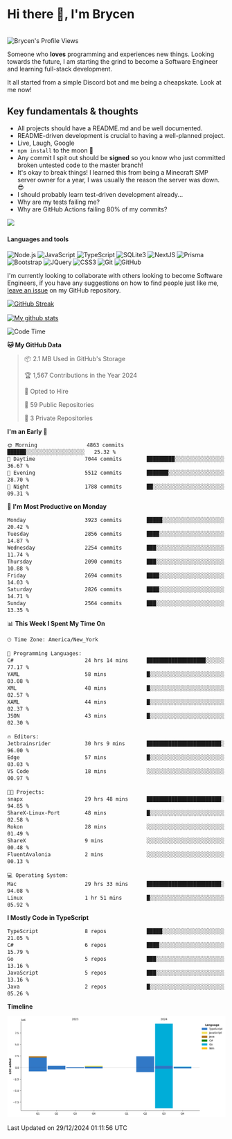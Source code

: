 # Hi there 👋, I'm Brycen

<br>
<img src="https://komarev.com/ghpvc/?username=BrycensRanch" alt="Brycen's Profile Views" />

Someone who **loves** programming and experiences new things. Looking towards the future, I am starting the grind to become a Software Engineer and learning full-stack development.

It all started from a simple Discord bot and me being a cheapskate. Look at me now!

## Key fundamentals & thoughts

- All projects should have a README.md and be well documented.
- README-driven development is crucial to having a well-planned project.
- Live, Laugh, Google
- `npm install` to the moon 🚀
- Any commit I spit out should be **signed** so you know who just committed broken untested code to the master branch!
- It's okay to break things! I learned this from being a Minecraft SMP server owner for a year, I was usually the reason the server was down. 😎
- I should probably learn test-driven development already...
- Why are my tests failing me?
- Why are GitHub Actions failing 80% of my commits? 

<img src="https://res.cloudinary.com/practicaldev/image/fetch/s--OoBLh7-Q--/c_limit%2Cf_auto%2Cfl_progressive%2Cq_auto%2Cw_880/https://cdn-images-1.medium.com/max/1614/1%2A8BlqJ8lNVZzuRjAg1mZ50w.png" height="400"/>

<h4>Languages and tools</h4>
<p>
  <img src="https://img.shields.io/badge/node.js%20-%2343853D.svg?&style=for-the-badge&logo=node.js&logoColor=white" alt="Node.js" />
  <img src="https://img.shields.io/badge/javascript%20-%23323330.svg?&style=for-the-badge&logo=javascript&logoColor=%23F7DF1E" alt="JavaScript" />
  <img src="https://img.shields.io/badge/typescript%20-%23323330.svg?&style=for-the-badge&logo=typescript&logoColor=#3467eb" alt="TypeScript" />
  <img src="https://img.shields.io/badge/sqlite3%20-%23323330.svg?&style=for-the-badge&logo=sqlite&logoColor=#3467eb" alt="SQLite3" />
  <img src="https://img.shields.io/badge/Next.JS%20-%23323330.svg?&style=for-the-badge&logo=next.js&logoColor=#3467eb" alt="NextJS" />
  <img src="https://img.shields.io/badge/Prisma%20-%23323330.svg?&style=for-the-badge&logo=prisma&logoColor=#3467eb" alt="Prisma" />
  <img src="https://img.shields.io/badge/bootstrap%20-%23323330.svg?&style=for-the-badge&logo=bootstrap" alt="Bootstrap" />
  <img src="https://img.shields.io/badge/jquery%20-%23323330.svg?&style=for-the-badge&logo=jquery" alt="JQuery" />
  <img src="https://img.shields.io/badge/css3%20-%23323330.svg?&style=for-the-badge&logo=css3" alt="CSS3" />
  <img src="https://img.shields.io/badge/git%20-%23323330.svg?&style=for-the-badge&logo=git" alt="Git" />
  <img src="https://img.shields.io/badge/github%20-%23323330.svg?&style=for-the-badge&logo=github" alt="GitHub" />
</p>

 I'm currently looking to collaborate with others looking to become Software Engineers, if you have any suggestions on how to find people just like me, [leave an issue](https://github.com/BrycensRanch/BrycensRanch/issues/new) on my GitHub repository.
 
 <p><a href="https://git.io/streak-stats"><img src="https://streak-stats.demolab.com?saas&user=BrycensRanch&amp;theme=dark&amp;hide_border=true&amp;fire=EB5454&amp;ring=0CEB19" alt="GitHub Streak"></a></p>

<a href="https://github.com/anuraghazra/github-readme-stats">
  <img align="center" src="https://github-readme-stats.anuraghazra1.vercel.app/api?username=BrycensRanch&show_icons=true&line_height=27&include_all_commits=true" alt="My github stats" />
</a>

<!--START_SECTION:waka-->
![Code Time](http://img.shields.io/badge/Code%20Time-1%2C426%20hrs%2053%20mins-blue)

**🐱 My GitHub Data** 

> 📦 2.1 MB Used in GitHub's Storage 
 > 
> 🏆 1,567 Contributions in the Year 2024
 > 
> 💼 Opted to Hire
 > 
> 📜 59 Public Repositories 
 > 
> 🔑 3 Private Repositories 
 > 
**I'm an Early 🐤** 

```text
🌞 Morning                4863 commits        ██████░░░░░░░░░░░░░░░░░░░   25.32 % 
🌆 Daytime                7044 commits        █████████░░░░░░░░░░░░░░░░   36.67 % 
🌃 Evening                5512 commits        ███████░░░░░░░░░░░░░░░░░░   28.70 % 
🌙 Night                  1788 commits        ██░░░░░░░░░░░░░░░░░░░░░░░   09.31 % 
```
📅 **I'm Most Productive on Monday** 

```text
Monday                   3923 commits        █████░░░░░░░░░░░░░░░░░░░░   20.42 % 
Tuesday                  2856 commits        ████░░░░░░░░░░░░░░░░░░░░░   14.87 % 
Wednesday                2254 commits        ███░░░░░░░░░░░░░░░░░░░░░░   11.74 % 
Thursday                 2090 commits        ███░░░░░░░░░░░░░░░░░░░░░░   10.88 % 
Friday                   2694 commits        ████░░░░░░░░░░░░░░░░░░░░░   14.03 % 
Saturday                 2826 commits        ████░░░░░░░░░░░░░░░░░░░░░   14.71 % 
Sunday                   2564 commits        ███░░░░░░░░░░░░░░░░░░░░░░   13.35 % 
```


📊 **This Week I Spent My Time On** 

```text
🕑︎ Time Zone: America/New_York

💬 Programming Languages: 
C#                       24 hrs 14 mins      ███████████████████░░░░░░   77.17 % 
YAML                     58 mins             █░░░░░░░░░░░░░░░░░░░░░░░░   03.08 % 
XML                      48 mins             █░░░░░░░░░░░░░░░░░░░░░░░░   02.57 % 
XAML                     44 mins             █░░░░░░░░░░░░░░░░░░░░░░░░   02.37 % 
JSON                     43 mins             █░░░░░░░░░░░░░░░░░░░░░░░░   02.30 % 

🔥 Editors: 
Jetbrainsrider           30 hrs 9 mins       ████████████████████████░   96.00 % 
Edge                     57 mins             █░░░░░░░░░░░░░░░░░░░░░░░░   03.03 % 
VS Code                  18 mins             ░░░░░░░░░░░░░░░░░░░░░░░░░   00.97 % 

🐱‍💻 Projects: 
snapx                    29 hrs 48 mins      ████████████████████████░   94.85 % 
ShareX-Linux-Port        48 mins             █░░░░░░░░░░░░░░░░░░░░░░░░   02.58 % 
Rokon                    28 mins             ░░░░░░░░░░░░░░░░░░░░░░░░░   01.49 % 
ShareX                   9 mins              ░░░░░░░░░░░░░░░░░░░░░░░░░   00.48 % 
FluentAvalonia           2 mins              ░░░░░░░░░░░░░░░░░░░░░░░░░   00.13 % 

💻 Operating System: 
Mac                      29 hrs 33 mins      ████████████████████████░   94.08 % 
Linux                    1 hr 51 mins        █░░░░░░░░░░░░░░░░░░░░░░░░   05.92 % 
```

**I Mostly Code in TypeScript** 

```text
TypeScript               8 repos             █████░░░░░░░░░░░░░░░░░░░░   21.05 % 
C#                       6 repos             ████░░░░░░░░░░░░░░░░░░░░░   15.79 % 
Go                       5 repos             ███░░░░░░░░░░░░░░░░░░░░░░   13.16 % 
JavaScript               5 repos             ███░░░░░░░░░░░░░░░░░░░░░░   13.16 % 
Java                     2 repos             █░░░░░░░░░░░░░░░░░░░░░░░░   05.26 % 
```



**Timeline**

![Lines of Code chart](https://raw.githubusercontent.com/BrycensRanch/BrycensRanch/main/assets/bar_graph.png)


 Last Updated on 29/12/2024 01:11:56 UTC
<!--END_SECTION:waka-->

<!--
**BrycensRanch/BrycensRanch** is a ✨ _special_ ✨ repository because its `README.md` (this file) appears on your GitHub profile.

Here are some ideas to get you started:

- 🔭 I’m currently working on ...
- 🌱 I’m currently learning ...
- 👯 I’m looking to collaborate on ...
- 🤔 I’m looking for help with ...
- 💬 Ask me about ...
- 📫 How to reach me: ...
- 😄 Pronouns: ...
- ⚡ Fun fact: ...
-->
